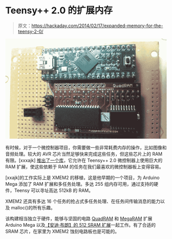 # Teensy++ 2.0 的扩展内存

> 原文：<https://hackaday.com/2014/02/17/expanded-memory-for-the-teensy-2-0/>

![RAM](img/f08ddb124b0bb3aa0aa0991cc6d9d251.png)

有时候，对于一个微控制器项目，你需要做一些非常耗费内存的操作，比如图像和音频处理。较大的 AVR 芯片当然足够快来完成这些任务，但这些芯片上的 RAM 有限。[xxxajk] [推出了一个库](https://github.com/xxxajk/xmem2)，它允许在 Teensy++ 2.0 微控制器上使用巨大的 RAM 扩展，使这些依赖于 RAM 的任务在我们最喜欢的微控制器板上变得容易。

[xxajk]的工作实际上是 XMEM2 的移植，这是他早期的一个项目，为 Arduino Mega 添加了 RAM 扩展和多任务处理。多达 255 组内存可用，通过支持的硬件，Teensy 可以寻址高达 512kB 的 RAM。

XMEM2 还具有多达 16 个任务的抢占式多任务处理、在任务间传输消息的能力以及 malloc()的所有乐趣。

该构建相当独立于硬件，能够与坚固的电路 [QuadRAM](http://ruggedcircuits.com/html/quadram.html) 和 [MegaRAM](http://ruggedcircuits.com/html/megaram.html) 扩展 Arduino Mega 以及[【安迪·布朗】的 512 SRAM 扩展](http://andybrown.me.uk/wk/2011/08/28/512kb-sram-expansion-for-the-arduino-mega-design/)一起工作。有了合适的 SRAM 芯片，在家里为 XMEM2 蚀刻电路板也是可能的。